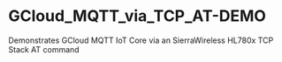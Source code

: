 # GCloud_MQTT_via_TCP_AT-DEMO
Demonstrates GCloud MQTT IoT Core via an SierraWireless HL780x TCP Stack AT command

